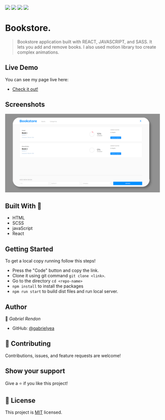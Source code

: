 ![](https://img.shields.io/badge/Academic-blue)
![](https://img.shields.io/badge/HTML-red)
![](https://img.shields.io/badge/JavaScript-yellow)
![](https://img.shields.io/badge/SCSS-pink)

# Bookstore.
> Bookstore application built with REACT, JAVASCRIPT, and SASS. It lets you add and remove books. I also used motion library too create complex animations.

## Live Demo
You can see my page live here: 
- [Check it out!](https://gabrielyea.github.io/bookstore/)

## Screenshots
![screenshot](misc/screenshot.png)


## Built With 🔨
- HTML
- SCSS
- javaScript
- React

## Getting Started
To get a local copy running follow this steps!
- Press the "Code" button and copy the link.
- Clone it using git command `git clone <link>`.
- Go to the directory `cd <repo-name>`
- `npm install` to install the packages
- `npm run start` to build dist files and run local server.


## Author

👤 *Gabriel Rendon*

- GitHub: [@gabrielyea](https://github.com/gabrielyea)

## 🤝 Contributing

Contributions, issues, and feature requests are welcome!

<!--Feel free to check the [issues page](../../issues/).-->

## Show your support

Give a ⭐️ if you like this project!

<!--## Acknowledgments-->


## 📝 License

This project is [MIT](./MIT.md) licensed.
